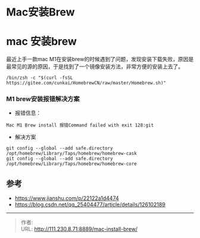 # Mac安装Brew


<!--more-->
# mac 安装brew
最近上手一款mac M1在安装brew的时候遇到了问题，发现安装下载失败，原因是最常见的源的原因，于是找到了一个镜像安装方法，非常方便的安装上去了。
```
/bin/zsh -c "$(curl -fsSL https://gitee.com/cunkai/HomebrewCN/raw/master/Homebrew.sh)"
```

### M1 brew安装报错解决方案
- 报错信息：
```
Mac M1 Brew install 报错Command failed with exit 128:git
```

- 解决方案
```
git config --global --add safe.directory /opt/homebrew/Library/Taps/homebrew/homebrew-cask
git config --global --add safe.directory /opt/homebrew/Library/Taps/homebrew/homebrew-core
```

## 参考
- https://www.jianshu.com/p/22122a1d4474
- https://blog.csdn.net/qq_25404477/article/details/126102189


---

> 作者:   
> URL: http://111.230.8.71:8889/mac-install-brew/  

